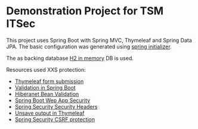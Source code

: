 # Demonstration Project for TSM ITSec

This project uses Spring Boot with Spring MVC, Thymeleaf and Spring Data JPA. The basic configuration was generated using
[spring initializer](https://start.spring.io/#!type=gradle-project&language=java&platformVersion=2.5.6&packaging=jar&jvmVersion=17&groupId=com.example.mse.itsec&artifactId=demonstration-service&name=demonstration-service&description=Demo%20project%20for%20Spring%20Boot&packageName=com.example.mse.itsec.demonstration-service&dependencies=web,thymeleaf,devtools,lombok,h2,data-jpa,validation).

The as backing database [H2 in memory](https://www.baeldung.com/spring-boot-h2-database) DB is used.

Resources used XXS protection:
 
 - [Thymeleaf form submission](https://spring.io/guides/gs/handling-form-submission/)
 - [Validation in Spring Boot](https://www.baeldung.com/spring-boot-bean-validation)
 - [Hiberanet Bean Validation](http://hibernate.org/validator/)
 - [Spring Boot Wep App Security](https://docs.spring.io/spring-security/site/docs/5.1.6.RELEASE/reference/html/web-app-security.html)
 - [Spring Security Security Headers](https://www.baeldung.com/spring-prevent-xss)
 - [Unsave output in Thymeleaf](https://stackoverflow.com/questions/14876926/how-to-prevent-thymeleaf-from-replacing-special-characters-in-html-attribute-val)
 - [Spring Security CSRF protection](https://www.baeldung.com/spring-security-csrf)
 